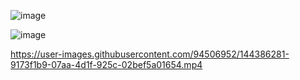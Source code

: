 

![image](https://user-images.githubusercontent.com/94506952/144384965-312716c6-d339-40e8-a1ef-33539f05748c.png)

![image](https://user-images.githubusercontent.com/94506952/144385950-f819b529-418b-4a88-b130-5247fa7ce632.png)

https://user-images.githubusercontent.com/94506952/144386281-9173f1b9-07aa-4d1f-925c-02bef5a01654.mp4




